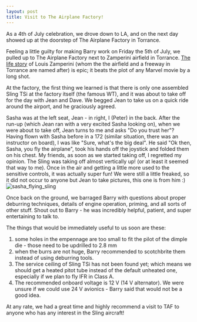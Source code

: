 ```yaml
---
layout: post
title: Visit to The Airplane Factory!
---
```


As a 4th of July celebration, we drove down to LA, and on the next day showed up at the doorstep of The Airplane Factory in Torrance. 

Feeling a little guilty for making Barry work on Friday the 5th of July, we pulled up to The Airplane Factory next to Zamperini airfield
in Torrance. [The life story](https://en.wikipedia.org/wiki/Louis_Zamperini) of Louis Zamperini (whom the the airfield and a freeway in Torrance are named after) is epic; 
it beats the plot of any Marvel movie by a long shot. 

At the factory, the first thing we learned is that there is only one assembled Sling TSi at the factory itself (the famous WT), and it was about to take off for the day with Jean and Dave. We begged Jean to take
us on a quick ride around the airport, and he graciously agreed.

Sasha was at the left seat, Jean - in right, I (Peter) in the back. After the run-up (which Jean ran with a very excited Sasha looking on), when we were about to take off, Jean turns to me and asks "Do you trust her"? 
Having flown with Sasha before in a 172 (similar situation, there was an instructor on board), I was like "Sure, what's the big deal". He said "Ok then, Sasha, you fly the airplane", took his hands off the joystick and folded them on his chest. My friends, as soon as we started taking off, I regretted my opinion. 
The Sling was taking off almost vertically up! (or at least it seemed that way to me). 
Once in the air and getting a little more used to the sensitive controls, it was actually super fun! We were still a little freaked, so it did not occur to anyone but Jean to take pictures, this one is from him :) 
![sasha_flying_sling](https://lh3.googleusercontent.com/-vPUkFFnNiSE/XSA1Jo4FWAI/AAAAAAAAZ18/-7fZb40NNRUuywdYklEkXRNhsm1Jz7SqACK8BGAs/s0/2019-07-05.jpg) 

Once back on the ground, we barraged Barry with questions about proper deburring techniques, details of engine operation, priming, and all sorts of other stuff. Shout out to Barry - he was incredibly helpful, patient, and super entertaining to talk to.

The things that would be immediately useful to us soon are these:

1. some holes in the empennage are too small to fit the pilot of the dimple die - those need to be updrilled to 2.8 mm
2. when the burrs are not huge, Barry recommended to scotchbrite them instead of using deburring tools.
3. The service ceiling of Sling TSi has not been found yet; which means we should get a heated pitot tube instead of the default unheated one, especially if we plan to fly IFR in Class A. 
4. The recommended onboard voltage is 12 V (14 V alternator). We were unsure if we could use 24 V avionics - Barry said that would not be a good idea.

At any rate, we had a great time and highly recommend a visit to TAF to anyone who has any interest in the Sling aircraft!
